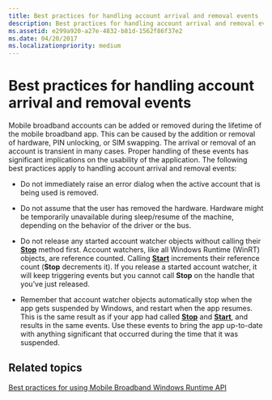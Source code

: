 ```yaml
---
title: Best practices for handling account arrival and removal events
description: Best practices for handling account arrival and removal events
ms.assetid: e299a920-a27e-4832-b81d-1562f86f37e2
ms.date: 04/20/2017
ms.localizationpriority: medium
---
```


# Best practices for handling account arrival and removal events


Mobile broadband accounts can be added or removed during the lifetime of the mobile broadband app. This can be caused by the addition or removal of hardware, PIN unlocking, or SIM swapping. The arrival or removal of an account is transient in many cases. Proper handling of these events has significant implications on the usability of the application. The following best practices apply to handling account arrival and removal events:

-   Do not immediately raise an error dialog when the active account that is being used is removed.

-   Do not assume that the user has removed the hardware. Hardware might be temporarily unavailable during sleep/resume of the machine, depending on the behavior of the driver or the bus.

-   Do not release any started account watcher objects without calling their [**Stop**](https://msdn.microsoft.com/library/windows/apps/hh770606) method first. Account watchers, like all Windows Runtime (WinRT) objects, are reference counted. Calling [**Start**](https://msdn.microsoft.com/library/windows/apps/hh770604) increments their reference count (**Stop** decrements it). If you release a started account watcher, it will keep triggering events but you cannot call **Stop** on the handle that you’ve just released.

-   Remember that account watcher objects automatically stop when the app gets suspended by Windows, and restart when the app resumes. This is the same result as if your app had called [**Stop**](https://msdn.microsoft.com/library/windows/apps/hh770606) and [**Start**](https://msdn.microsoft.com/library/windows/apps/hh770604), and results in the same events. Use these events to bring the app up-to-date with anything significant that occurred during the time that it was suspended.

## <span id="related_topics"></span>Related topics


[Best practices for using Mobile Broadband Windows Runtime API](best-practices-for-using-mobile-broadband-windows-runtime-api.md)

 

 






